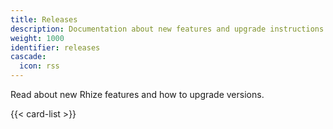 ```yaml
---
title: Releases
description: Documentation about new features and upgrade instructions.
weight: 1000
identifier: releases
cascade:
  icon: rss
---
```


Read about new Rhize features and how to upgrade versions.

{{< card-list >}}

